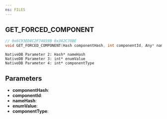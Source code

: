 ```yaml
---
ns: FILES
---
```

## GET_FORCED_COMPONENT

```c
// 0x6C93ED8C2F74859B 0x382C70BE
void GET_FORCED_COMPONENT(Hash componentHash, int componentId, Any* nameHash, Any* enumValue, Any* componentType);
```

```
NativeDB Parameter 2: Hash* nameHash
NativeDB Parameter 3: int* enumValue
NativeDB Parameter 4: int* componentType
```

## Parameters
* **componentHash**: 
* **componentId**: 
* **nameHash**: 
* **enumValue**: 
* **componentType**: 

